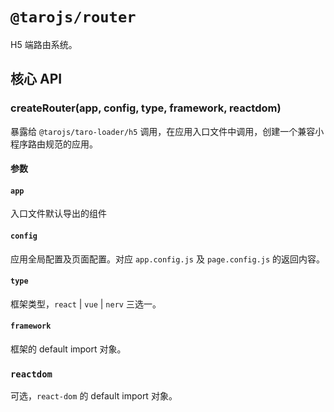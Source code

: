 # `@tarojs/router`

H5 端路由系统。

## 核心 API

### createRouter(app, config, type, framework, reactdom)

暴露给 `@tarojs/taro-loader/h5` 调用，在应用入口文件中调用，创建一个兼容小程序路由规范的应用。

#### 参数

#### `app`

入口文件默认导出的组件

#### `config`

应用全局配置及页面配置。对应 `app.config.js` 及 `page.config.js` 的返回内容。

#### `type`

框架类型，`react` | `vue` | `nerv` 三选一。

#### `framework`

框架的 default import 对象。

### `reactdom`

可选，`react-dom` 的 default import 对象。

